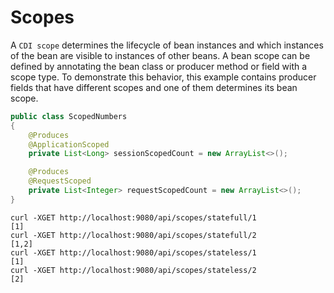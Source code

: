 # Scopes

A `CDI scope` determines the lifecycle of bean instances and which instances of the bean are visible to instances of other beans. A bean scope can be defined by annotating the bean class or producer method or field with a scope type. To demonstrate this behavior, this example contains producer fields that have different scopes and one of them determines its bean scope.

```java
public class ScopedNumbers
{
    @Produces
    @ApplicationScoped
    private List<Long> sessionScopedCount = new ArrayList<>();

    @Produces
    @RequestScoped
    private List<Integer> requestScopedCount = new ArrayList<>();
}
```

```shell script
curl -XGET http://localhost:9080/api/scopes/statefull/1
[1]
curl -XGET http://localhost:9080/api/scopes/statefull/2
[1,2]
curl -XGET http://localhost:9080/api/scopes/stateless/1
[1]
curl -XGET http://localhost:9080/api/scopes/stateless/2
[2]
```
